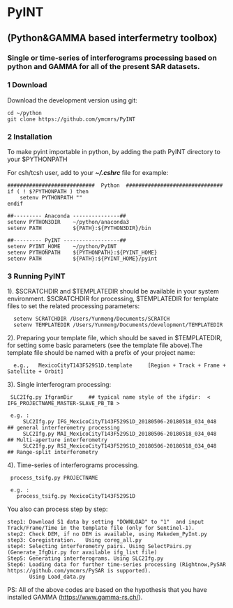 # PyINT
## (Python&GAMMA based interfermetry toolbox)
### Single or time-series of interferograms processing based on python and GAMMA for all of the present SAR datasets.       

### 1 Download

Download the development version using git:   
   
    cd ~/python
    git clone https://github.com/ymcmrs/PyINT
    
    
### 2 Installation

 To make pyint importable in python, by adding the path PyINT directory to your $PYTHONPATH

For csh/tcsh user, add to your **_~/.cshrc_** file for example:   

    ############################  Python  ###############################
    if ( ! $?PYTHONPATH ) then
        setenv PYTHONPATH ""
    endif
    
    ##--------- Anaconda ---------------## 
    setenv PYTHON3DIR    ~/python/anaconda3
    setenv PATH          ${PATH}:${PYTHON3DIR}/bin
    
    ##--------- PyINT ------------------## 
    setenv PYINT_HOME    ~/python/PyINT       
    setenv PYTHONPATH    ${PYTHONPATH}:${PYINT_HOME}
    setenv PATH          ${PATH}:${PYINT_HOME}/pyint
   
### 3 Running PyINT

1). $SCRATCHDIR and $TEMPLATEDIR should be available in your system environment. $SCRATCHDIR for processing, $TEMPLATEDIR for template files to set the related processing parameters:        

      setenv SCRATCHDIR /Users/Yunmeng/Documents/SCRATCH         
      setenv TEMPLATEDIR /Users/Yunmeng/Documents/development/TEMPLATEDIR       

2). Preparing your template file, which should be saved in $TEMPLATEDIR,  for setting some basic parameters (see the template file above).The template file should be named with a prefix of your project name:
         
      e.g.,   MexicoCityT143F529S1D.template     [Region + Track + Frame + Satellite + Orbit]


3). Single interferogram processing:

     SLC2Ifg.py IfgramDir     ## typical name style of the ifgdir:  < IFG_PROJECTNAME_MASTER-SLAVE_PB_TB > 
 
     e.g. :
         SLC2Ifg.py IFG_MexicoCityT143F529S1D_20180506-20180518_034_048     ## general interferometry processing
         SLC2Ifg.py MAI_MexicoCityT143F529S1D_20180506-20180518_034_048     ## Multi-aperture interferometry
         SLC2Ifg.py RSI_MexicoCityT143F529S1D_20180506-20180518_034_048     ## Range-split interferometry

4). Time-series of interferograms processing.

     process_tsifg.py PROJECTNAME
  
     e.g. :
       process_tsifg.py MexicoCityT143F529S1D
       
You also can process step by step:

    step1: Download S1 data by setting "DOWNLOAD" to "1"  and input Track/Frame/Time in the template file (only for Sentinel-1).   
    step2: Check DEM, if no DEM is available, using Makedem_PyInt.py
    step3: Coregistration.   Using coreg_all.py
    step4: Selecting interferometry pairs. Using SelectPairs.py    (Generate_IfgDir.py for available ifg_list file)
    Step5: Generating interferograms. Using SLC2Ifg.py
    Step6: Loading data for further time-series processing (Rightnow,PySAR https://github.com/ymcmrs/PySAR is supported). 
           Using Load_data.py 
       
       
PS:  All of the above codes are based on the hypothesis that you have installed GAMMA (https://www.gamma-rs.ch/). 
    
